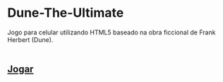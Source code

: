 # Dune-The-Ultimate
Jogo para celular utilizando HTML5 baseado na obra ficcional de Frank Herbert (Dune).
<br><br>
<h2><a href="stage1.html">Jogar </a></h2>
